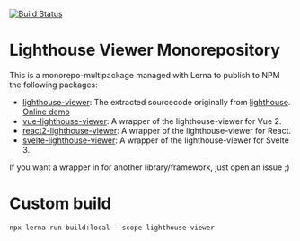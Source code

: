 [![Build Status](https://travis-ci.org/dvelasquez/lighthouse-viewer.svg?branch=main)](https://travis-ci.org/dvelasquez/lighthouse-viewer)
# Lighthouse Viewer Monorepository

This is a monorepo-multipackage managed with Lerna to publish to NPM the following packages:

- [lighthouse-viewer](./packages/lighthouse-viewer): The extracted sourcecode originally from [lighthouse](https://github.com/GoogleChrome/lighthouse). [Online demo](https://codesandbox.io/s/lighthouse-viewer-vanillajs-demo-zw2bj)
- [vue-lighthouse-viewer](./packages/vue-lighthouse-viewer): A wrapper of the lighthouse-viewer for Vue 2.
- [react2-lighthouse-viewer](./packages/react2-lighthouse-viewer): A wrapper of the lighthouse-viewer for React.
- [svelte-lighthouse-viewer](./packages/svelte-lighthouse-viewer): A wrapper of the lighthouse-viewer for Svelte 3.

If you want a wrapper in for another library/framework, just open an issue ;)


# Custom build

```
npx lerna run build:local --scope lighthouse-viewer
```